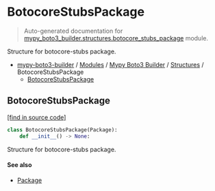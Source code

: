 # BotocoreStubsPackage

> Auto-generated documentation for [mypy_boto3_builder.structures.botocore_stubs_package](https://github.com/youtype/mypy_boto3_builder/blob/main/mypy_boto3_builder/structures/botocore_stubs_package.py) module.

Structure for botocore-stubs package.

- [mypy-boto3-builder](../../README.md#mypy_boto3_builder) / [Modules](../../MODULES.md#mypy-boto3-builder-modules) / [Mypy Boto3 Builder](../index.md#mypy-boto3-builder) / [Structures](index.md#structures) / BotocoreStubsPackage
    - [BotocoreStubsPackage](#botocorestubspackage)

## BotocoreStubsPackage

[[find in source code]](https://github.com/youtype/mypy_boto3_builder/blob/main/mypy_boto3_builder/structures/botocore_stubs_package.py#L8)

```python
class BotocoreStubsPackage(Package):
    def __init__() -> None:
```

Structure for botocore-stubs package.

#### See also

- [Package](package.md#package)
